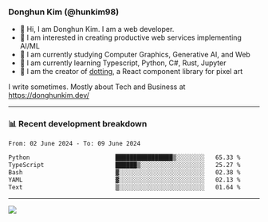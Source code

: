 ### Donghun Kim (@hunkim98)

- 👋 Hi, I am Donghun Kim. I am a web developer. 
- 🤔 I am interested in creating productive web services implementing AI/ML
- 🔭 I am currently studying Computer Graphics, Generative AI, and Web 
- 🌱 I am currently learning Typescript, Python, C#, Rust, Jupyter
- 🎨 I am the creator of [dotting](https://github.com/hunkim98/dotting), a React component library for pixel art

I write sometimes. Mostly about Tech and Business at https://donghunkim.dev/

---
### 📊 Recent development breakdown
<!--START_SECTION:waka-->

```txt
From: 02 June 2024 - To: 09 June 2024

Python                        ████████████████▒░░░░░░░░   65.33 %
TypeScript                    ██████▒░░░░░░░░░░░░░░░░░░   25.27 %
Bash                          ▓░░░░░░░░░░░░░░░░░░░░░░░░   02.38 %
YAML                          ▓░░░░░░░░░░░░░░░░░░░░░░░░   02.13 %
Text                          ▒░░░░░░░░░░░░░░░░░░░░░░░░   01.64 %
```

<!--END_SECTION:waka-->
---

<!-- <div align='center'> -->
  <img align="center" src="https://github-readme-stats.vercel.app/api?username=hunkim98&theme=dark&show_icons=true"/>
<!-- </div> -->
<!--
**hunkim98/hunkim98** is a ✨ _special_ ✨ repository because its `README.md` (this file) appears on your GitHub profile.

Here are some ideas to get you started:

- 🔭 I’m currently working on ...
- 🌱 I’m currently learning ...
- 👯 I’m looking to collaborate on ...
- 🤔 I’m looking for help with ...
- 💬 Ask me about ...
- 📫 How to reach me: ...
- 😄 Pronouns: ...
- ⚡ Fun fact: ...
-->
